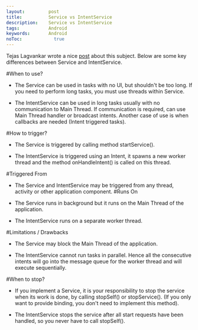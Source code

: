 ```yaml
---
layout:         post
title:          Service vs IntentService
description:    Service vs IntentService
tags:           Android
keywords:       Android
noToc: 			  true
---
```




Tejas Lagvankar wrote a nice [post](http://techtej.blogspot.com.es/2011/03/android-thread-constructspart-4.html) about this subject. Below are some key differences between Service and IntentService.

#When to use?

* The Service can be used in tasks with no UI, but shouldn't be too long. If you need to perform long tasks, you must use threads within Service.

* The IntentService can be used in long tasks usually with no communication to Main Thread. If communication is required, can use Main Thread handler or broadcast intents. Another case of use is when callbacks are needed (Intent triggered tasks).

#How to trigger?

* The Service is triggered by calling method startService().

* The IntentService is triggered using an Intent, it spawns a new worker thread and the method onHandleIntent() is called on this thread.

#Triggered From

* The Service and IntentService may be triggered from any thread, activity or other application component.
#Runs On

* The Service runs in background but it runs on the Main Thread of the application.

* The IntentService runs on a separate worker thread.

#Limitations / Drawbacks

* The Service may block the Main Thread of the application.

* The IntentService cannot run tasks in parallel. Hence all the consecutive intents will go into the message queue for the worker thread and will execute sequentially.

#When to stop?

* If you implement a Service, it is your responsibility to stop the service when its work is done, by calling stopSelf() or stopService(). (If you only want to provide binding, you don't need to implement this method).

* The IntentService stops the service after all start requests have been handled, so you never have to call stopSelf().

